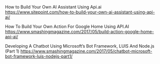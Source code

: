 How to Build Your Own AI Assistant Using Api.ai 
https://www.sitepoint.com/how-to-build-your-own-ai-assistant-using-api-ai/

How To Build Your Own Action For Google Home Using API.AI
https://www.smashingmagazine.com/2017/05/build-action-google-home-api-ai/

Developing A Chatbot Using Microsoft’s Bot Framework, LUIS And Node.js (Part 1)
https://www.smashingmagazine.com/2017/05/chatbot-microsoft-bot-framework-luis-nodejs-part1/
